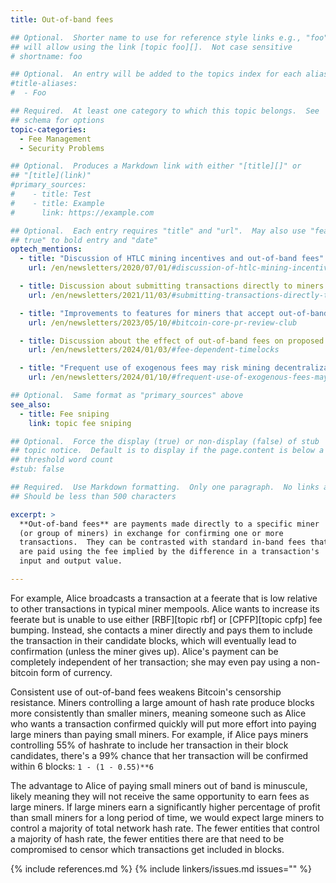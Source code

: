 ```yaml
---
title: Out-of-band fees

## Optional.  Shorter name to use for reference style links e.g., "foo"
## will allow using the link [topic foo][].  Not case sensitive
# shortname: foo

## Optional.  An entry will be added to the topics index for each alias
#title-aliases:
#  - Foo

## Required.  At least one category to which this topic belongs.  See
## schema for options
topic-categories:
  - Fee Management
  - Security Problems

## Optional.  Produces a Markdown link with either "[title][]" or
## "[title](link)"
#primary_sources:
#    - title: Test
#    - title: Example
#      link: https://example.com

## Optional.  Each entry requires "title" and "url".  May also use "feature:
## true" to bold entry and "date"
optech_mentions:
  - title: "Discussion of HTLC mining incentives and out-of-band fees"
    url: /en/newsletters/2020/07/01/#discussion-of-htlc-mining-incentives

  - title: Discussion about submitting transactions directly to miners
    url: /en/newsletters/2021/11/03/#submitting-transactions-directly-to-miners

  - title: "Improvements to features for miners that accept out-of-band fees"
    url: /en/newsletters/2023/05/10/#bitcoin-core-pr-review-club

  - title: Discussion about the effect of out-of-band fees on proposed fee-dependent timelocks
    url: /en/newsletters/2024/01/03/#fee-dependent-timelocks

  - title: "Frequent use of exogenous fees may risk mining decentralization due to out-of-band fees"
    url: /en/newsletters/2024/01/10/#frequent-use-of-exogenous-fees-may-risk-mining-decentralization

## Optional.  Same format as "primary_sources" above
see_also:
  - title: Fee sniping
    link: topic fee sniping

## Optional.  Force the display (true) or non-display (false) of stub
## topic notice.  Default is to display if the page.content is below a
## threshold word count
#stub: false

## Required.  Use Markdown formatting.  Only one paragraph.  No links allowed.
## Should be less than 500 characters

excerpt: >
  **Out-of-band fees** are payments made directly to a specific miner
  (or group of miners) in exchange for confirming one or more
  transactions.  They can be contrasted with standard in-band fees that
  are paid using the fee implied by the difference in a transaction's
  input and output value.

---
```

For example, Alice broadcasts a transaction at a feerate that is low
relative to other transactions in typical miner mempools.  Alice wants
to increase its feerate but is unable to use either [RBF][topic rbf] or
[CPFP][topic cpfp] fee bumping.  Instead, she contacts a miner directly
and pays them to include the transaction in their candidate blocks,
which will eventually lead to confirmation (unless the miner gives up).
Alice's payment can be completely independent of her transaction; she
may even pay using a non-bitcoin form of currency.

Consistent use of out-of-band fees weakens Bitcoin's censorship
resistance.  Miners controlling a large amount of hash rate produce
blocks more consistently than smaller miners, meaning someone such as
Alice who wants a transaction confirmed quickly will put more effort
into paying large miners than paying small miners.  For example, if
Alice pays miners controlling 55% of hashrate to include her transaction
in their block candidates, there's a 99% chance that her transaction
will be confirmed within 6 blocks: `1 - (1 - 0.55)**6`

The advantage to Alice of paying small miners out of band is minuscule,
likely meaning they will not receive the same opportunity to earn fees
as large miners.  If large miners earn a significantly higher percentage of profit than
small miners for a long period of time, we would expect large miners to
control a majority of total network hash rate.  The fewer entities that
control a majority of hash rate, the fewer entities there are that need
to be compromised to censor which transactions get included in blocks.

{% include references.md %}
{% include linkers/issues.md issues="" %}
